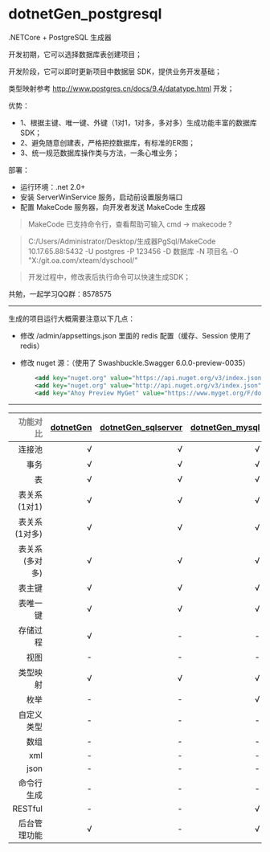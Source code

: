 # dotnetGen_postgresql
.NETCore + PostgreSQL 生成器

开发初期，它可以选择数据库表创建项目；

开发阶段，它可以即时更新项目中数据层 SDK，提供业务开发基础；

类型映射参考 http://www.postgres.cn/docs/9.4/datatype.html 开发；

优势：
 * 1、根据主键、唯一键、外键（1对1，1对多，多对多）生成功能丰富的数据库 SDK；
 * 2、避免随意创建表，严格把控数据库，有标准的ER图；
 * 3、统一规范数据库操作类与方法，一条心堆业务；

部署：
 * 运行环境：.net 2.0+
 * 安装 ServerWinService 服务，启动前设置服务端口
 * 配置 MakeCode 服务器，向开发者发送 MakeCode 生成器

> MakeCode 已支持命令行，查看帮助可输入 cmd -> makecode ?

> C:/Users/Administrator/Desktop/生成器PgSql/MakeCode 10.17.65.88:5432 -U postgres -P 123456 -D 数据库 -N 项目名 -O "X:/git.oa.com/xteam/dyschool/"

> 开发过程中，修改表后执行命令可以快速生成SDK；

共勉，一起学习QQ群：8578575

-----------------

生成的项目运行大概需要注意以下几点：

 * 修改 /admin/appsettings.json 里面的 redis 配置（缓存、Session 使用了 redis）
 * 修改 nuget 源：（使用了 Swashbuckle.Swagger 6.0.0-preview-0035）

	```xml
		<add key="nuget.org" value="https://api.nuget.org/v3/index.json" protocolVersion="3" />
		<add key="nuget.org" value="http://api.nuget.org/v3/index.json" />
		<add key="Ahoy Preview MyGet" value="https://www.myget.org/F/domaindrivendev/api/v3/index.json" />
	```

-----------------

| <font color=gray>功能对比</font> | [dotnetGen](https://github.com/2881099/dotnetGen) | [dotnetGen_sqlserver](https://github.com/2881099/dotnetGen_sqlserver) | [dotnetGen_mysql](https://github.com/2881099/dotnetGen_mysql) | [dotnetGen_postgresql](https://github.com/2881099/dotnetGen_postgresql) |
| ----------------: | -------------:| --------------------:| --------------: | -------------------: |
| 连接池             | √ | √ | √ | √ |
| 事务               | √ | √ | √ | √ |
| 表                 | √ | √ | √ | √ |
| 表关系(1对1)        | √ | √ | √ | √ |
| 表关系(1对多)       | √ | √ | √ | √ |
| 表关系(多对多)      | √ | √ | √ | √ |
| 表主键             | √ | √ | √ | √ |
| 表唯一键           | √ | √ | √ | √ |
| 存储过程           | √ | - | - | - |
| 视图               | - | - | - | √ |
| 类型映射           | √ | √ | √ | √ |
| 枚举               | - | - | √ | √ |
| 自定义类型         | - | - | - | √ |
| 数组               | - | - | - | √ |
| xml               | - | - | - | - |
| json              | - | - | - | √ |
| 命令行生成         | - | - | - | √ |
| RESTful           | - | - | √ | √ |
| 后台管理功能       | √ | - | √ | √ |
